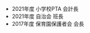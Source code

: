 - 2021年度 小学校PTA 会計長
- 2021年度 自治会 班長
- 2017年度 保育園保護者会 会長

<!---
gaina-jp/gaina-jp is a ✨ special ✨ repository because its `README.md` (this file) appears on your GitHub profile.
You can click the Preview link to take a look at your changes.
--->
